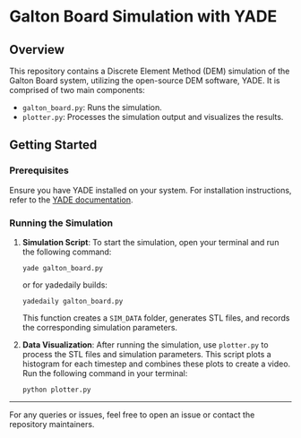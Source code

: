 # Galton Board Simulation with YADE

## Overview
This repository contains a Discrete Element Method (DEM) simulation of the Galton Board system, utilizing the open-source DEM software, YADE. It is comprised of two main components:

- `galton_board.py`: Runs the simulation.
- `plotter.py`: Processes the simulation output and visualizes the results.

## Getting Started

### Prerequisites
Ensure you have YADE installed on your system. For installation instructions, refer to the [YADE documentation](https://yade-dem.org/doc/).

### Running the Simulation

1. **Simulation Script**: 
    To start the simulation, open your terminal and run the following command:
    ```
    yade galton_board.py
    ```
    or for yadedaily builds:
    ```
    yadedaily galton_board.py
    ```

    This function creates a `SIM_DATA` folder, generates STL files, and records the corresponding simulation parameters.

2. **Data Visualization**:
    After running the simulation, use `plotter.py` to process the STL files and simulation parameters. This script plots a histogram for each timestep and combines these plots to create a video. Run the following command in your terminal:
    ```
    python plotter.py
    ```

---

For any queries or issues, feel free to open an issue or contact the repository maintainers.
